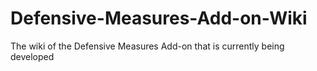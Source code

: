 # Defensive-Measures-Add-on-Wiki
The wiki of the Defensive Measures Add-on that is currently being developed
